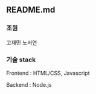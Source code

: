 README.md
------------

### 조원
고재민
노서연

### 기술 stack
Frontend : HTML/CSS, Javascript

Backend : Node.js